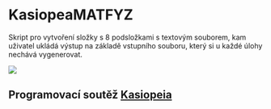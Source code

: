 # KasiopeaMATFYZ

Skript pro vytvoření složky s 8 podsložkami s textovým souborem, kam uživatel ukládá výstup na základě vstupního souboru, který si u každé úlohy nechává vygenerovat. 

![](demo.gif)

## Programovací soutěž [Kasiopeia](https://kasiopea.matfyz.cz) 
